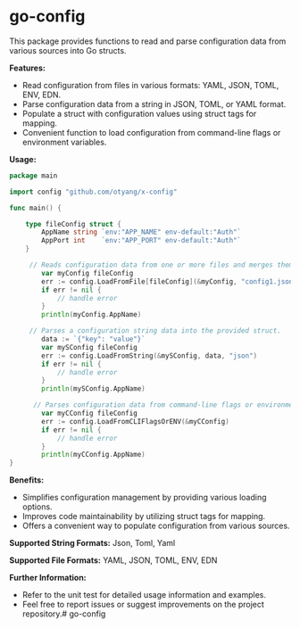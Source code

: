 # go-config
This package provides functions to read and parse configuration data from various sources into Go structs.

**Features:**
* Read configuration from files in various formats: YAML, JSON, TOML, ENV, EDN.
* Parse configuration data from a string in JSON, TOML, or YAML format.
* Populate a struct with configuration values using struct tags for mapping.
* Convenient function to load configuration from command-line flags or environment variables.
 

**Usage:**
```go
package main

import config "github.com/otyang/x-config"

func main() {

	type fileConfig struct {
		AppName string `env:"APP_NAME" env-default:"Auth"`
		AppPort int    `env:"APP_PORT" env-default:"Auth"`
	}

	 // Reads configuration data from one or more files and merges them into the provided struct. 
		var myConfig fileConfig
		err := config.LoadFromFile[fileConfig](&myConfig, "config1.json", "config2.yaml", ....)
		if err != nil {
			// handle error
		}
		println(myConfig.AppName) 

	 // Parses a configuration string data into the provided struct. 
		data := `{"key": "value"}`
		var mySConfig fileConfig
		err := config.LoadFromString(&mySConfig, data, "json")
		if err != nil {
			// handle error
		}
		println(mySConfig.AppName) 

	  // Parses configuration data from command-line flags or environment variables. 
		var myCConfig fileConfig
		err := config.LoadFromCLIFlagsOrENV(&myCConfig)
		if err != nil {
			// handle error
		}
		println(myCConfig.AppName) 
}
```

**Benefits:** 
* Simplifies configuration management by providing various loading options.
* Improves code maintainability by utilizing struct tags for mapping.
* Offers a convenient way to populate configuration from various sources.

**Supported String Formats:** Json, Toml, Yaml

**Supported File Formats:** YAML, JSON, TOML, ENV, EDN

**Further Information:** 
* Refer to the unit test for detailed usage information and examples.
* Feel free to report issues or suggest improvements on the project repository.# go-config
